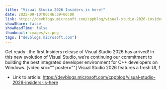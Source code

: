 ```yaml
---
title: "Visual Studio 2026 Insiders is here!"
date: 2025-09-10T00:46:39+00:00
link: https://devblogs.microsoft.com/cppblog/visual-studio-2026-insiders-is-here
showShare: false
showReadTime: false
thumbnail: images/vs.png
tags: ["devblogs.microsoft.com"]
---
```

Get ready –the first Insiders release of Visual Studio 2026 has arrived! In this new evolution of Visual Studio, we’re continuing our commitment to building the best integrated developer environment for C++ developers on Windows. [video src="" poster=""] Visual Studio 2026 features a fresh UI, f

- Link to article: https://devblogs.microsoft.com/cppblog/visual-studio-2026-insiders-is-here